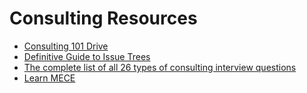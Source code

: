 # Consulting Resources

* [Consulting 101 Drive](https://drive.google.com/drive/folders/1F-KZRY0fccOJraEc9Y5LQlVlYr-uKpSR?fbclid=IwAR0GNFLc6EJyRZSqar6nlSZyBmHlM1zCWuvcOa6Q8KABnloj-UrJlA2C-WA)
* [Definitive Guide to Issue Trees](https://www.craftingcases.com/issue-tree-guide/)
* [The complete list of all 26 types of consulting interview questions](https://www.craftingcases.com/consulting-interview-questions/)
* [Learn MECE](https://www.craftingcases.com/the-5-ways-to-be-mece/)
